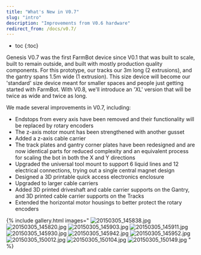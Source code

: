 ```yaml
---
title: "What's New in V0.7"
slug: "intro"
description: "Improvements from V0.6 hardware"
redirect_from: /docs/v0.7/
---
```


* toc
{:toc}

Genesis V0.7 was the first FarmBot device since V0.1 that was built to scale, built to remain outside, and built with mostly production quality components. For this prototype, our tracks our 3m long (2 extrusions), and the gantry spans 1.5m wide (1 extrusion). This size device will become our 'standard' size device meant for smaller spaces and people just getting started with FarmBot. With V0.8, we'll introduce an 'XL' version that will be twice as wide and twice as long.

We made several improvements in V0.7, including:

  * Endstops from every axis have been removed and their functionality will be replaced by rotary encoders
  * The z-axis motor mount has been strengthened with another gusset
  * Added a z-axis cable carrier
  * The track plates and gantry corner plates have been redesigned and are now identical parts for reduced complexity and an equivalent process for scaling the bot in both the X and Y directions
  * Upgraded the universal tool mount to support 6 liquid lines and 12 electrical connections, trying out a single central magnet design
  * Designed a 3D printable quick access electronics enclosure
  * Upgraded to larger cable carriers
  * Added 3D printed driveshaft and cable carrier supports on the Gantry, and 3D printed cable carrier supports on the Tracks
  * Extended the horizontal motor housings to better protect the rotary encoders

{% include gallery.html images="
![20150305_145838.jpg](_images/20150305_145838.jpg)
![20150305_145820.jpg](_images/20150305_145820.jpg)
![20150305_145903.jpg](_images/20150305_145903.jpg)
![20150305_145911.jpg](_images/20150305_145911.jpg)
![20150305_145930.jpg](_images/20150305_145930.jpg)
![20150305_145942.jpg](_images/20150305_145942.jpg)
![20150305_145952.jpg](_images/20150305_145952.jpg)
![20150305_150012.jpg](_images/20150305_150012.jpg)
![20150305_150104.jpg](_images/20150305_150104.jpg)
![20150305_150149.jpg](_images/20150305_150149.jpg)
" %}

